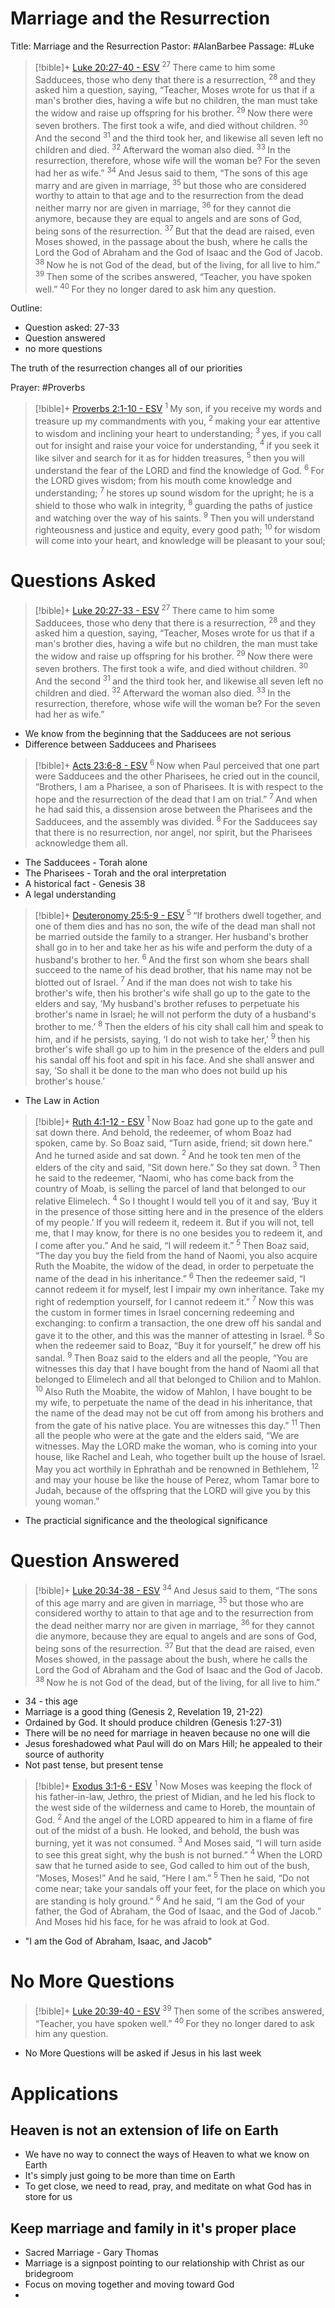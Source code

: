 # Marriage and the Resurrection
Title: Marriage and the Resurrection
Pastor: #AlanBarbee 
Passage: #Luke
> [!bible]+ [Luke 20:27-40 - ESV](https://bolls.life/ESV/42/20/)
>  <sup> 27 </sup>There came to him some Sadducees, those who deny that there is a resurrection, <sup> 28 </sup>and they asked him a question, saying, “Teacher, Moses wrote for us that if a man's brother dies, having a wife but no children, the man  must take the widow and raise up offspring for his brother. <sup> 29 </sup>Now there were seven brothers. The first took a wife, and died without children. <sup> 30 </sup>And the second <sup> 31 </sup>and the third took her, and likewise all seven left no children and died. <sup> 32 </sup>Afterward the woman also died. <sup> 33 </sup>In the resurrection, therefore, whose wife will the woman be? For the seven had her as wife.” <sup> 34 </sup>And Jesus said to them,  “The sons of this age marry and are given in marriage, <sup> 35 </sup>but those who are considered worthy to attain to that age and to the resurrection from the dead neither marry nor are given in marriage, <sup> 36 </sup>for they cannot die anymore, because they are equal to angels and are sons of God, being sons  of the resurrection. <sup> 37 </sup>But that the dead are raised, even Moses showed, in the passage about the bush, where he calls the Lord the God of Abraham and the God of Isaac and the God of Jacob. <sup> 38 </sup>Now he is not God of the dead, but of the living, for all live to him.” <sup> 39 </sup>Then some of the scribes answered, “Teacher, you have spoken well.” <sup> 40 </sup>For they no longer dared to ask him any question.

Outline: 
- Question asked: 27-33
- Question answered
- no more questions

The truth of the resurrection changes all of our priorities

Prayer: #Proverbs
> [!bible]+ [Proverbs 2:1-10 - ESV](https://bolls.life/ESV/20/2/)
>  <sup> 1 </sup>My son, if you receive my words and treasure up my commandments with you, <sup> 2 </sup>making your ear attentive to wisdom and inclining your heart to understanding; <sup> 3 </sup>yes, if you call out for insight and raise your voice for understanding, <sup> 4 </sup>if you seek it like silver and search for it as for hidden treasures, <sup> 5 </sup>then you will understand the fear of the LORD and find the knowledge of God. <sup> 6 </sup>For the LORD gives wisdom; from his mouth come knowledge and understanding; <sup> 7 </sup>he stores up sound wisdom for the upright; he is a shield to those who walk in integrity, <sup> 8 </sup>guarding the paths of justice and watching over the way of his saints. <sup> 9 </sup>Then you will understand righteousness and justice and equity, every good path; <sup> 10 </sup>for wisdom will come into your heart, and knowledge will be pleasant to your soul;

# Questions Asked
> [!bible]+ [Luke 20:27-33 - ESV](https://bolls.life/ESV/42/20/)
>  <sup> 27 </sup>There came to him some Sadducees, those who deny that there is a resurrection, <sup> 28 </sup>and they asked him a question, saying, “Teacher, Moses wrote for us that if a man's brother dies, having a wife but no children, the man  must take the widow and raise up offspring for his brother. <sup> 29 </sup>Now there were seven brothers. The first took a wife, and died without children. <sup> 30 </sup>And the second <sup> 31 </sup>and the third took her, and likewise all seven left no children and died. <sup> 32 </sup>Afterward the woman also died. <sup> 33 </sup>In the resurrection, therefore, whose wife will the woman be? For the seven had her as wife.”

- We know from the beginning that the Sadducees are not serious
- Difference between Sadducees and Pharisees
> [!bible]+ [Acts 23:6-8 - ESV](https://bolls.life/ESV/44/23/)
>  <sup> 6 </sup>Now when Paul perceived that one part were Sadducees and the other Pharisees, he cried out in the council, “Brothers, I am a Pharisee, a son of Pharisees. It is with respect to the hope and the resurrection of the dead that I am on trial.” <sup> 7 </sup>And when he had said this, a dissension arose between the Pharisees and the Sadducees, and the assembly was divided. <sup> 8 </sup>For the Sadducees say that there is no resurrection, nor angel, nor spirit, but the Pharisees acknowledge them all.

- The Sadducees - Torah alone
- The Pharisees - Torah and the oral interpretation
- A historical fact - Genesis 38
- A legal understanding
> [!bible]+ [Deuteronomy 25:5-9 - ESV](https://bolls.life/ESV/5/25/)
>  <sup> 5 </sup>“If brothers dwell together, and one of them dies and has no son, the wife of the dead man shall not be married outside the family to a stranger. Her husband's brother shall go in to her and take her as his wife and perform the duty of a husband's brother to her. <sup> 6 </sup>And the first son whom she bears shall succeed to the name of his dead brother, that his name may not be blotted out of Israel. <sup> 7 </sup>And if the man does not wish to take his brother's wife, then his brother's wife shall go up to the gate to the elders and say, ‘My husband's brother refuses to perpetuate his brother's name in Israel; he will not perform the duty of a husband's brother to me.’ <sup> 8 </sup>Then the elders of his city shall call him and speak to him, and if he persists, saying, ‘I do not wish to take her,’ <sup> 9 </sup>then his brother's wife shall go up to him in the presence of the elders and pull his sandal off his foot and spit in his face. And she shall answer and say, ‘So shall it be done to the man who does not build up his brother's house.’

- The Law in Action
> [!bible]+ [Ruth 4:1-12 - ESV](https://bolls.life/ESV/8/4/)
>  <sup> 1 </sup>Now Boaz had gone up to the gate and sat down there. And behold, the redeemer, of whom Boaz had spoken, came by. So Boaz said, “Turn aside, friend; sit down here.” And he turned aside and sat down. <sup> 2 </sup>And he took ten men of the elders of the city and said, “Sit down here.” So they sat down. <sup> 3 </sup>Then he said to the redeemer, “Naomi, who has come back from the country of Moab, is selling the parcel of land that belonged to our relative Elimelech. <sup> 4 </sup>So I thought I would tell you of it and say, ‘Buy it in the presence of those sitting here and in the presence of the elders of my people.’ If you will redeem it, redeem it. But if you  will not, tell me, that I may know, for there is no one besides you to redeem it, and I come after you.” And he said, “I will redeem it.” <sup> 5 </sup>Then Boaz said, “The day you buy the field from the hand of Naomi, you also acquire Ruth  the Moabite, the widow of the dead, in order to perpetuate the name of the dead in his inheritance.” <sup> 6 </sup>Then the redeemer said, “I cannot redeem it for myself, lest I impair my own inheritance. Take my right of redemption yourself, for I cannot redeem it.” <sup> 7 </sup>Now this was the custom in former times in Israel concerning redeeming and exchanging: to confirm a transaction, the one drew off his sandal and gave it to the other, and this was the manner of attesting in Israel. <sup> 8 </sup>So when the redeemer said to Boaz, “Buy it for yourself,” he drew off his sandal. <sup> 9 </sup>Then Boaz said to the elders and all the people, “You are witnesses this day that I have bought from the hand of Naomi all that belonged to Elimelech and all that belonged to Chilion and to Mahlon. <sup> 10 </sup>Also Ruth the Moabite, the widow of Mahlon, I have bought to be my wife, to perpetuate the name of the dead in his inheritance, that the name of the dead may not be cut off from among his brothers and from the gate of his native place. You are witnesses this day.” <sup> 11 </sup>Then all the people who were at the gate and the elders said, “We are witnesses. May the LORD make the woman, who is coming into your house, like Rachel and Leah, who together built up the house of Israel. May you act worthily in Ephrathah and be renowned in Bethlehem, <sup> 12 </sup>and may your house be like the house of Perez, whom Tamar bore to Judah, because of the offspring that the LORD will give you by this young woman.”

- The practicial significance and the theological significance
# Question Answered 
> [!bible]+ [Luke 20:34-38 - ESV](https://bolls.life/ESV/42/20/)
>  <sup> 34 </sup>And Jesus said to them,  “The sons of this age marry and are given in marriage, <sup> 35 </sup>but those who are considered worthy to attain to that age and to the resurrection from the dead neither marry nor are given in marriage, <sup> 36 </sup>for they cannot die anymore, because they are equal to angels and are sons of God, being sons  of the resurrection. <sup> 37 </sup>But that the dead are raised, even Moses showed, in the passage about the bush, where he calls the Lord the God of Abraham and the God of Isaac and the God of Jacob. <sup> 38 </sup>Now he is not God of the dead, but of the living, for all live to him.”

- 34 - this age
- Marriage is a good thing (Genesis 2, Revelation 19, 21-22)
- Ordained by God. It should produce children (Genesis 1:27-31)
- There will be no need for marriage in heaven because no one will die
- Jesus foreshadowed what Paul will do on Mars Hill; he appealed to their source of authority
- Not past tense, but present tense
> [!bible]+ [Exodus 3:1-6 - ESV](https://bolls.life/ESV/2/3/)
>  <sup> 1 </sup>Now Moses was keeping the flock of his father-in-law, Jethro, the priest of Midian, and he led his flock to the west side of the wilderness and came to Horeb, the mountain of God. <sup> 2 </sup>And the angel of the LORD appeared to him in a flame of fire out of the midst of a bush. He looked, and behold, the bush was burning, yet it was not consumed. <sup> 3 </sup>And Moses said, “I will turn aside to see this great sight, why the bush is not burned.” <sup> 4 </sup>When the LORD saw that he turned aside to see, God called to him out of the bush, “Moses, Moses!” And he said, “Here I am.” <sup> 5 </sup>Then he said, “Do not come near; take your sandals off your feet, for the place on which you are standing is holy ground.” <sup> 6 </sup>And he said, “I am the God of your father, the God of Abraham, the God of Isaac, and the God of Jacob.” And Moses hid his face, for he was afraid to look at God.

- "I am the God of Abraham, Isaac, and Jacob"
# No More Questions
> [!bible]+ [Luke 20:39-40 - ESV](https://bolls.life/ESV/42/20/)
>  <sup> 39 </sup>Then some of the scribes answered, “Teacher, you have spoken well.” <sup> 40 </sup>For they no longer dared to ask him any question.

- No More Questions will be asked if Jesus in his last week
# Applications
## Heaven is not an extension of life on Earth
- We have no way to connect the ways of Heaven to what we know on Earth
- It's simply just going to be more than time on Earth 
- To get close, we need to read, pray, and meditate on what God has in store for us
## Keep marriage and family in it's proper place
- Sacred Marriage - Gary Thomas
- Marriage is a signpost pointing to our relationship with Christ as our bridegroom
- Focus on moving together and moving toward God
- 